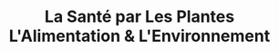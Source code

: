 ---
title: "La Santé par Les Plantes L'Alimentation & L'Environnement"
url: /nice/la-sante-par-les-plantes-lalimentation-und-lenvironnement/
shop: Kräuter
---